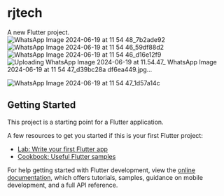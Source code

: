 # rjtech

A new Flutter project.
![WhatsApp Image 2024-06-19 at 11 54 48_7b2ade92](https://github.com/Abhishekgeorge111/rjtech/assets/164320981/9238dec7-c3c9-4fca-8bdb-5cd9f4b4a48d)
![WhatsApp Image 2024-06-19 at 11 54 46_59df88d2](https://github.com/Abhishekgeorge111/rjtech/assets/164320981/b5e30d19-247b-4f06-b119-65b01ac01c83)
![WhatsApp Image 2024-06-19 at 11 54 46_d16e12f9](https://github.com/Abhishekgeorge111/rjtech/assets/164320981/899f82dd-28cf-40fc-8702-43a4d558142c)
![Uploading WhatsApp Image 2024-06-19 at 11.54.47_
![WhatsApp Image 2024-06-19 at 11 54 47_d39bc28a](https://github.com/Abhishekgeorge111/rjtech/assets/164320981/09d9f327-7da4-410d-844e-b82ef71a27c3)
df6ea449.jpg…]()

![WhatsApp Image 2024-06-19 at 11 54 47_1d57a14c](https://github.com/Abhishekgeorge111/rjtech/assets/164320981/e2f2d8aa-c976-4bde-8431-a3c9e8420219)


## Getting Started

This project is a starting point for a Flutter application.

A few resources to get you started if this is your first Flutter project:

- [Lab: Write your first Flutter app](https://docs.flutter.dev/get-started/codelab)
- [Cookbook: Useful Flutter samples](https://docs.flutter.dev/cookbook)

For help getting started with Flutter development, view the
[online documentation](https://docs.flutter.dev/), which offers tutorials,
samples, guidance on mobile development, and a full API reference.
